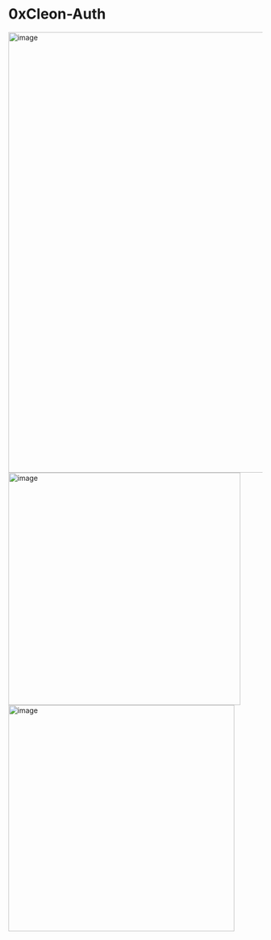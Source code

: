 # 0xCleon-Auth 
<img width="872" alt="image" src="https://user-images.githubusercontent.com/62452212/181995028-680cdada-4151-49e0-b251-207ecde251d7.png">
<img width="460" alt="image" src="https://user-images.githubusercontent.com/62452212/182049765-940eb8e9-846b-4e95-8e49-9ea29f35022f.png">
<img width="448" alt="image" src="https://user-images.githubusercontent.com/62452212/182049883-7a05624d-f3f8-4600-8ad7-f6adfd44e09a.png">

